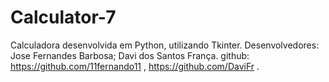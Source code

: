 # Calculator-7
Calculadora desenvolvida em Python, utilizando Tkinter.
Desenvolvedores: Jose Fernandes Barbosa; Davi dos Santos França.
github: https://github.com/11fernando11 , https://github.com/DaviFr .
